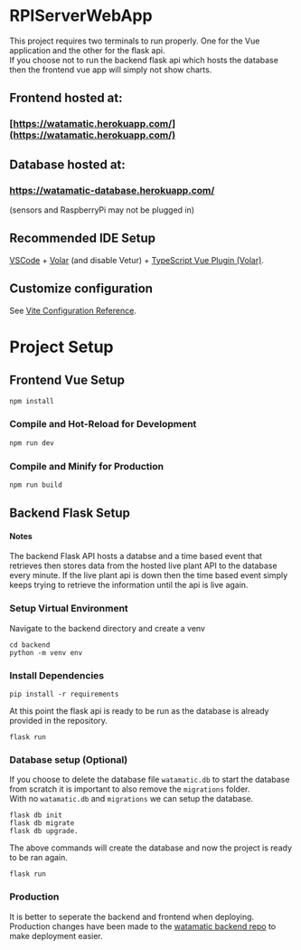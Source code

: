 # RPIServerWebApp

This project requires two terminals to run properly. One for the Vue application and the other for the flask api.\
If you choose not to run the backend flask api which hosts the database then the frontend vue app will simply not show charts.


## Frontend hosted at:  

### [https://watamatic.herokuapp.com/](https://watamatic.herokuapp.com/)

## Database hosted at:
### https://watamatic-database.herokuapp.com/
(sensors and RaspberryPi may not be plugged in) 



## Recommended IDE Setup

[VSCode](https://code.visualstudio.com/) + [Volar](https://marketplace.visualstudio.com/items?itemName=johnsoncodehk.volar) (and disable Vetur) + [TypeScript Vue Plugin (Volar)](https://marketplace.visualstudio.com/items?itemName=johnsoncodehk.vscode-typescript-vue-plugin).

## Customize configuration

See [Vite Configuration Reference](https://vitejs.dev/config/).


# Project Setup
## Frontend Vue Setup

```sh
npm install
```

### Compile and Hot-Reload for Development

```sh
npm run dev
```

### Compile and Minify for Production

```sh
npm run build
```

## Backend Flask Setup

#### Notes
The backend Flask API hosts a databse and a time based event that retrieves then stores data from the hosted live plant API to the database every minute. If the live plant api is down then the time based event simply keeps trying to retrieve the information until the api is live again.


### Setup Virtual Environment

Navigate to the backend directory and create a venv
```
cd backend
python -m venv env
```

### Install Dependencies
```
pip install -r requirements
```

At this point the flask api is ready to be run as the database is already provided in the repository.
```
flask run
```

### Database setup (Optional)

If you choose to delete the database file `watamatic.db` to start the database from scratch it is important to also remove the `migrations` folder.\
With no `watamatic.db` and `migrations` we can setup the database.
``` 
flask db init
flask db migrate
flask db upgrade.
```

The above commands will create the database and now the project is ready to be ran again.

```
flask run
```



### Production
It is better to seperate the backend and frontend when deploying.\
Production changes have been made to the [watamatic backend repo](https://github.com/LeifAndersenGH/watamatic-backend) to make deployment easier.
